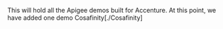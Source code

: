 This will hold all the Apigee demos built for Accenture.
At this point, we have added one demo Cosafinity[./Cosafinity]
